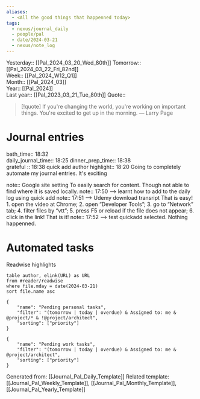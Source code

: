 ```yaml
---
aliases:
  - <All the good things that happenned today>
tags:
  - nexus/journal_daily
  - people/pal
  - date/2024-03-21
  - nexus/note_log
---
```


Yesterday:: [[Pal_2024_03_20_Wed_80th]] 
Tomorrow:: [[Pal_2024_03_22_Fri_82nd]]  
Week:: [[Pal_2024_W12_Q1]]  
Month:: [[Pal_2024_03]]  
Year::  [[Pal_2024]]  
Last year::  [[Pal_2023_03_21_Tue_80th]] 
Quote::  
> [!quote] If you're changing the world, you're working on important things. You're excited to get up in the morning.
> — Larry Page

# Journal entries 
bath_time:: 18:32  
daily_journal_time:: 18:25 
dinner_prep_time:: 18:38  
grateful :: 18:38 quick add author
highlight:: 18:20 Going to completely automate my journal entries. It's exciting 

note:: Google site setting To easily search for content. Though not able to find where it is saved locally. 
note:: 17:50 --> learnt how to add to the daily log using quick add 
note:: 17:51 --> Udemy download transript  That is easy!  1. open the video at Chrome; 2. open “Developer Tools”; 3. go to “Network” tab; 4. filter files by “vtt”; 5. press F5 or reload if the file does not appear; 6. click in the link!  That is it!
note:: 17:52 --> test quickadd selected. Nothing happenned. 

# Automated tasks 
Readwise highlights 
```dataview 
table author, elink(URL) as URL
from #reader/readwise 
where file.mday = date(2024-03-21)
sort file.name asc
```


```todoist
{
	"name": "Pending personal tasks",
	"filter": "(tomorrow | today | overdue) & Assigned to: me & @project/* & !@project/architect",
	"sorting": ["priority"]
}
```

```todoist
{
	"name": "Pending work tasks",
	"filter": "(tomorrow | today | overdue) & Assigned to: me &  @project/architect",
	"sorting": ["priority"]
}
```

Generated from: [[Journal_Pal_Daily_Template]]
Related template: [[Journal_Pal_Weekly_Template]], [[Journal_Pal_Monthly_Template]], [[Journal_Pal_Yearly_Template]]




